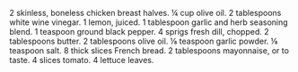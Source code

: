 2 skinless, boneless chicken breast halves.
¼ cup olive oil.
2 tablespoons white wine vinegar.
1 lemon, juiced.
1 tablespoon garlic and herb seasoning blend.
1 teaspoon ground black pepper.
4 sprigs fresh dill, chopped.
2 tablespoons butter.
2 tablespoons olive oil.
⅛ teaspoon garlic powder.
⅛ teaspoon salt.
8 thick slices French bread.
2 tablespoons mayonnaise, or to taste.
4 slices tomato.
4 lettuce leaves.
